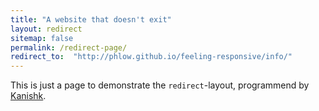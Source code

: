 ```yaml
---
title: "A website that doesn't exit"
layout: redirect
sitemap: false
permalink: /redirect-page/
redirect_to:  "http://phlow.github.io/feeling-responsive/info/"
---
```

This is just a page to demonstrate the `redirect`-layout, programmend by [Kanishk](http://codingtips.kanishkkunal.in/about/).